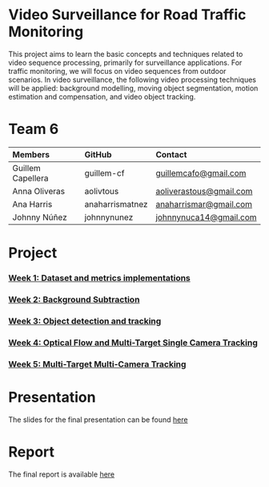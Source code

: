 # Video Surveillance for Road Traffic Monitoring

This project aims to learn the basic concepts and techniques related to video sequence processing, primarily for
surveillance applications. For traffic monitoring, we will focus on video sequences from outdoor scenarios. In video
surveillance, the following video processing techniques will be applied: background modelling, moving object
segmentation, motion estimation and compensation, and video object tracking.

# Team 6

| Members           | GitHub          | Contact                 |
|:------------------|:----------------|:------------------------|
| Guillem Capellera | guillem-cf      | guillemcafo@gmail.com   |
| Anna Oliveras     | aolivtous       | aoliverastous@gmail.com |
| Ana Harris        | anaharrismatnez | anaharrismar@gmail.com  |
| Johnny Núñez      | johnnynunez     | johnnynuca14@gmail.com  |

# Project

### [Week 1: Dataset and metrics implementations](https://github.com/mcv-m6-video/mcv-m6-2023-team6/tree/main/week1)

### [Week 2: Background Subtraction](https://github.com/mcv-m6-video/mcv-m6-2023-team6/tree/main/week2)

### [Week 3: Object detection and tracking](https://github.com/mcv-m6-video/mcv-m6-2023-team6/tree/main/week3)

### [Week 4: Optical Flow and Multi-Target Single Camera Tracking](https://github.com/mcv-m6-video/mcv-m6-2023-team6/tree/main/week4)

### [Week 5: Multi-Target Multi-Camera Tracking](https://github.com/mcv-m6-video/mcv-m6-2023-team6/tree/main/week5)

# Presentation

The slides for the final presentation can be found [here](https://docs.google.com/presentation/d/1VUnAqW8aP2xe-8wNB0d8pItAyKALxL7KiVoqczYjzi0/edit?usp=sharing)

# Report

The final report is available [here](https://www.overleaf.com/read/prsfzwyyggxn)

